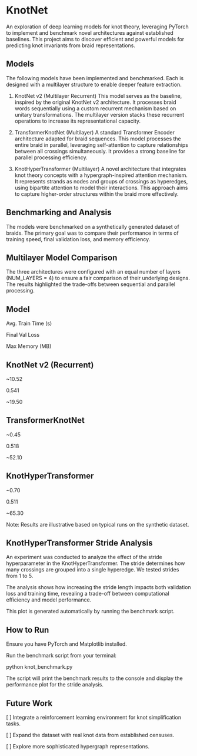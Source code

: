 # KnotNet
An exploration of deep learning models for knot theory, leveraging PyTorch to implement and benchmark novel architectures against established baselines. This project aims to discover efficient and powerful models for predicting knot invariants from braid representations.

## Models
The following models have been implemented and benchmarked. Each is designed with a multilayer structure to enable deeper feature extraction.

1. KnotNet v2 (Multilayer Recurrent)
This model serves as the baseline, inspired by the original KnotNet v2 architecture. It processes braid words sequentially using a custom recurrent mechanism based on unitary transformations. The multilayer version stacks these recurrent operations to increase its representational capacity.

2. TransformerKnotNet (Multilayer)
A standard Transformer Encoder architecture adapted for braid sequences. This model processes the entire braid in parallel, leveraging self-attention to capture relationships between all crossings simultaneously. It provides a strong baseline for parallel processing efficiency.

3. KnotHyperTransformer (Multilayer)
A novel architecture that integrates knot theory concepts with a hypergraph-inspired attention mechanism. It represents strands as nodes and groups of crossings as hyperedges, using bipartite attention to model their interactions. This approach aims to capture higher-order structures within the braid more effectively.

## Benchmarking and Analysis
The models were benchmarked on a synthetically generated dataset of braids. The primary goal was to compare their performance in terms of training speed, final validation loss, and memory efficiency.

## Multilayer Model Comparison
The three architectures were configured with an equal number of layers (NUM_LAYERS = 4) to ensure a fair comparison of their underlying designs. The results highlighted the trade-offs between sequential and parallel processing.

## Model

Avg. Train Time (s)

Final Val Loss

Max Memory (MB)

## KnotNet v2 (Recurrent)

~10.52

0.541

~19.50

## TransformerKnotNet

~0.45

0.518

~52.10

## KnotHyperTransformer

~0.70

0.511

~65.30

Note: Results are illustrative based on typical runs on the synthetic dataset.







## KnotHyperTransformer Stride Analysis
An experiment was conducted to analyze the effect of the stride hyperparameter in the KnotHyperTransformer. The stride determines how many crossings are grouped into a single hyperedge. We tested strides from 1 to 5.

The analysis shows how increasing the stride length impacts both validation loss and training time, revealing a trade-off between computational efficiency and model performance.

This plot is generated automatically by running the benchmark script.

## How to Run
Ensure you have PyTorch and Matplotlib installed.

Run the benchmark script from your terminal:

python knot_benchmark.py

The script will print the benchmark results to the console and display the performance plot for the stride analysis.

## Future Work
[ ] Integrate a reinforcement learning environment for knot simplification tasks.

[ ] Expand the dataset with real knot data from established censuses.

[ ] Explore more sophisticated hypergraph representations.
